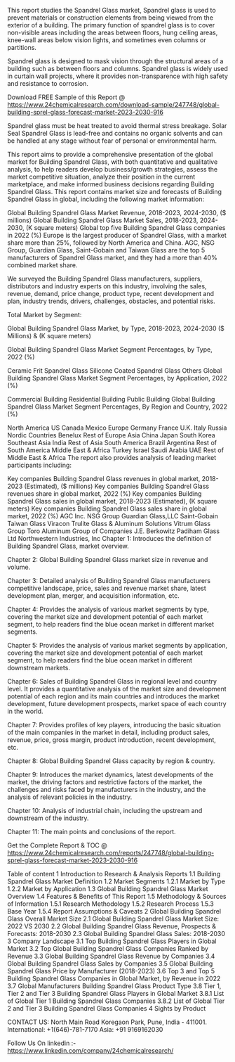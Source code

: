 This report studies the Spandrel Glass market, Spandrel glass is used to prevent materials or construction elements from being viewed from the exterior of a building. The primary function of spandrel glass is to cover non-visible areas including the areas between floors, hung ceiling areas, knee-wall areas below vision lights, and sometimes even columns or partitions.

Spandrel glass is designed to mask vision through the structural areas of a building such as between floors and columns. Spandrel glass is widely used in curtain wall projects, where it provides non-transparence with high safety and resistance to corrosion.

Download FREE Sample of this Report @ https://www.24chemicalresearch.com/download-sample/247748/global-building-sprel-glass-forecast-market-2023-2030-916

Spandrel glass must be heat treated to avoid thermal stress breakage. Solar Seal Spandrel Glass is lead-free and contains no organic solvents and can be handled at any stage without fear of personal or environmental harm.

This report aims to provide a comprehensive presentation of the global market for Building Spandrel Glass, with both quantitative and qualitative analysis, to help readers develop business/growth strategies, assess the market competitive situation, analyze their position in the current marketplace, and make informed business decisions regarding Building Spandrel Glass. This report contains market size and forecasts of Building Spandrel Glass in global, including the following market information:

Global Building Spandrel Glass Market Revenue, 2018-2023, 2024-2030, ($ millions)
Global Building Spandrel Glass Market Sales, 2018-2023, 2024-2030, (K square meters)
Global top five Building Spandrel Glass companies in 2022 (%)
Europe is the largest producer of Spandrel Glass, with a market share more than 25%, followed by North America and China. AGC, NSG Group, Guardian Glass, Saint-Gobain and Taiwan Glass are the top 5 manufacturers of Spandrel Glass market, and they had a more than 40% combined market share.

We surveyed the Building Spandrel Glass manufacturers, suppliers, distributors and industry experts on this industry, involving the sales, revenue, demand, price change, product type, recent development and plan, industry trends, drivers, challenges, obstacles, and potential risks.

Total Market by Segment:

Global Building Spandrel Glass Market, by Type, 2018-2023, 2024-2030 ($ Millions) & (K square meters)

Global Building Spandrel Glass Market Segment Percentages, by Type, 2022 (%)

Ceramic Frit Spandrel Glass
Silicone Coated Spandrel Glass
Others
Global Building Spandrel Glass Market Segment Percentages, by Application, 2022 (%)

Commercial Building
Residential Building
Public Building
Global Building Spandrel Glass Market Segment Percentages, By Region and Country, 2022 (%)

North America
US
Canada
Mexico
Europe
Germany
France
U.K.
Italy
Russia
Nordic Countries
Benelux
Rest of Europe
Asia
China
Japan
South Korea
Southeast Asia
India
Rest of Asia
South America
Brazil
Argentina
Rest of South America
Middle East & Africa
Turkey
Israel
Saudi Arabia
UAE
Rest of Middle East & Africa
The report also provides analysis of leading market participants including:

Key companies Building Spandrel Glass revenues in global market, 2018-2023 (Estimated), ($ millions)
Key companies Building Spandrel Glass revenues share in global market, 2022 (%)
Key companies Building Spandrel Glass sales in global market, 2018-2023 (Estimated), (K square meters)
Key companies Building Spandrel Glass sales share in global market, 2022 (%)
AGC Inc.
NSG Group
Guardian Glass,LLC
Saint-Gobain
Taiwan Glass
Viracon
Trulite Glass & Aluminum Solutions
Vitrum Glass Group
Toro Aluminum Group of Companies
J.E. Berkowitz
Padiham Glass Ltd
Northwestern Industries, Inc
Chapter 1: Introduces the definition of Building Spandrel Glass, market overview.

Chapter 2: Global Building Spandrel Glass market size in revenue and volume.

Chapter 3: Detailed analysis of Building Spandrel Glass manufacturers competitive landscape, price, sales and revenue market share, latest development plan, merger, and acquisition information, etc.

Chapter 4: Provides the analysis of various market segments by type, covering the market size and development potential of each market segment, to help readers find the blue ocean market in different market segments.

Chapter 5: Provides the analysis of various market segments by application, covering the market size and development potential of each market segment, to help readers find the blue ocean market in different downstream markets.

Chapter 6: Sales of Building Spandrel Glass in regional level and country level. It provides a quantitative analysis of the market size and development potential of each region and its main countries and introduces the market development, future development prospects, market space of each country in the world.

Chapter 7: Provides profiles of key players, introducing the basic situation of the main companies in the market in detail, including product sales, revenue, price, gross margin, product introduction, recent development, etc.

Chapter 8: Global Building Spandrel Glass capacity by region & country.

Chapter 9: Introduces the market dynamics, latest developments of the market, the driving factors and restrictive factors of the market, the challenges and risks faced by manufacturers in the industry, and the analysis of relevant policies in the industry.

Chapter 10: Analysis of industrial chain, including the upstream and downstream of the industry.

Chapter 11: The main points and conclusions of the report.

Get the Complete Report & TOC @ https://www.24chemicalresearch.com/reports/247748/global-building-sprel-glass-forecast-market-2023-2030-916

Table of content
1 Introduction to Research & Analysis Reports
1.1 Building Spandrel Glass Market Definition
1.2 Market Segments
1.2.1 Market by Type
1.2.2 Market by Application
1.3 Global Building Spandrel Glass Market Overview
1.4 Features & Benefits of This Report
1.5 Methodology & Sources of Information
1.5.1 Research Methodology
1.5.2 Research Process
1.5.3 Base Year
1.5.4 Report Assumptions & Caveats
2 Global Building Spandrel Glass Overall Market Size
2.1 Global Building Spandrel Glass Market Size: 2022 VS 2030
2.2 Global Building Spandrel Glass Revenue, Prospects & Forecasts: 2018-2030
2.3 Global Building Spandrel Glass Sales: 2018-2030
3 Company Landscape
3.1 Top Building Spandrel Glass Players in Global Market
3.2 Top Global Building Spandrel Glass Companies Ranked by Revenue
3.3 Global Building Spandrel Glass Revenue by Companies
3.4 Global Building Spandrel Glass Sales by Companies
3.5 Global Building Spandrel Glass Price by Manufacturer (2018-2023)
3.6 Top 3 and Top 5 Building Spandrel Glass Companies in Global Market, by Revenue in 2022
3.7 Global Manufacturers Building Spandrel Glass Product Type
3.8 Tier 1, Tier 2 and Tier 3 Building Spandrel Glass Players in Global Market
3.8.1 List of Global Tier 1 Building Spandrel Glass Companies
3.8.2 List of Global Tier 2 and Tier 3 Building Spandrel Glass Companies
4 Sights by Product

CONTACT US:
North Main Road Koregaon Park, Pune, India - 411001.
International: +1(646)-781-7170
Asia: +91 9169162030

Follow Us On linkedin :- https://www.linkedin.com/company/24chemicalresearch/
